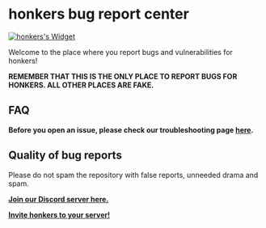 <h1>honkers bug report center</h1>

[![honkers's Widget](https://api.botlist.space/widget/693035835452424193/4 "honkers's Widget")](https://botlist.space/bot/693035835452424193?utm_source=bls&utm_medium=widget&utm_campaign=693035835452424193)

<div>
  <p>Welcome to the place where you report bugs and vulnerabilities for honkers! </p>
  <b>REMEMBER THAT THIS IS THE ONLY PLACE TO REPORT BUGS FOR HONKERS. ALL OTHER PLACES ARE FAKE.</b>
  
  <h2>FAQ</h2>
  <p>
  <b>Before you open an issue, please check our troubleshooting page <a href="https://bit.ly/honkfaq">here</a>.</b>
  </p>
  
  <h2>Quality of bug reports</h2>
  <p>
  Please do not spam the repository with false reports, unneeded drama and spam.
  </p>
  <p>
  <b> <a href="https://discord.gg/GxfQh7H">Join our Discord server here.</a></b>
  </p>
  
  <p>
  <b> <a href="http://honkers.ml">Invite honkers to your server!</a>
  </p>
</div>
